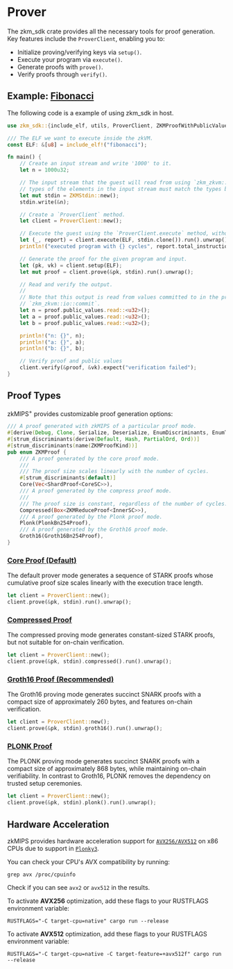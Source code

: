# Prover

The zkm_sdk crate provides all the necessary tools for proof generation. Key features include the `ProverClient`, enabling you to:
- Initialize proving/verifying keys via `setup()`. 
- Execute your program via `execute()`.
- Generate proofs with `prove()`.
- Verify proofs through `verify()`.

## Example: [Fibonacci](https://github.com/zkMIPS/zkm/blob/dev/init/examples/fibonacci/host/src/main.rs)

The following code is a example of using zkm_sdk in host.

```rust
use zkm_sdk::{include_elf, utils, ProverClient, ZKMProofWithPublicValues, ZKMStdin};

/// The ELF we want to execute inside the zkVM.
const ELF: &[u8] = include_elf!("fibonacci");

fn main() {
    // Create an input stream and write '1000' to it.
    let n = 1000u32;

    // The input stream that the guest will read from using `zkm_zkvm::io::read`. Note that the
    // types of the elements in the input stream must match the types being read in the program.
    let mut stdin = ZKMStdin::new();
    stdin.write(&n);

    // Create a `ProverClient` method.
    let client = ProverClient::new();

    // Execute the guest using the `ProverClient.execute` method, without generating a proof.
    let (_, report) = client.execute(ELF, stdin.clone()).run().unwrap();
    println!("executed program with {} cycles", report.total_instruction_count());

    // Generate the proof for the given program and input.
    let (pk, vk) = client.setup(ELF);
    let mut proof = client.prove(&pk, stdin).run().unwrap();

    // Read and verify the output.
    //
    // Note that this output is read from values committed to in the program using
    // `zkm_zkvm::io::commit`.
    let n = proof.public_values.read::<u32>();
    let a = proof.public_values.read::<u32>();
    let b = proof.public_values.read::<u32>();

    println!("n: {}", n);
    println!("a: {}", a);
    println!("b: {}", b);

    // Verify proof and public values
    client.verify(&proof, &vk).expect("verification failed");
}
```

## Proof Types

zkMIPS<sup>+</sup> provides customizable proof generation options:

```rust
/// A proof generated with zkMIPS of a particular proof mode.
#[derive(Debug, Clone, Serialize, Deserialize, EnumDiscriminants, EnumTryAs)]
#[strum_discriminants(derive(Default, Hash, PartialOrd, Ord))]
#[strum_discriminants(name(ZKMProofKind))]
pub enum ZKMProof {
    /// A proof generated by the core proof mode.
    ///
    /// The proof size scales linearly with the number of cycles.
    #[strum_discriminants(default)]
    Core(Vec<ShardProof<CoreSC>>),
    /// A proof generated by the compress proof mode.
    ///
    /// The proof size is constant, regardless of the number of cycles.
    Compressed(Box<ZKMReduceProof<InnerSC>>),
    /// A proof generated by the Plonk proof mode.
    Plonk(PlonkBn254Proof),
    /// A proof generated by the Groth16 proof mode.
    Groth16(Groth16Bn254Proof),
}
```

### [Core Proof (Default)](https://github.com/zkMIPS/zkm/blob/dev/init/examples/fibonacci/host/src/main.rs)

The default prover mode generates a sequence of STARK proofs whose cumulative proof size scales linearly with the execution trace length.

```rust
let client = ProverClient::new();
client.prove(&pk, stdin).run().unwrap();
```

### [Compressed Proof](https://github.com/zkMIPS/zkm/blob/dev/init/examples/fibonacci/host/bin/compressed.rs)

The compressed proving mode generates constant-sized STARK proofs, but not suitable for on-chain verification.

```rust
let client = ProverClient::new();
client.prove(&pk, stdin).compressed().run().unwrap();
```

### [Groth16 Proof (Recommended)](https://github.com/zkMIPS/zkm/blob/dev/init/examples/fibonacci/host/bin/groth16_bn254.rs)

The Groth16 proving mode ​generates succinct SNARK proofs with a compact size of approximately 260 bytes, ​and features on-chain verification.

```rust
let client = ProverClient::new();
client.prove(&pk, stdin).groth16().run().unwrap();
```

### [PLONK Proof](https://github.com/zkMIPS/zkm/blob/dev/init/examples/fibonacci/host/bin/plonk_bn254.rs)

The PLONK proving mode generates succinct SNARK proofs with a compact size of approximately 868 bytes, while maintaining on-chain verifiability. In contrast to Groth16, PLONK removes the dependency on trusted setup ceremonies.

```rust
let client = ProverClient::new();
client.prove(&pk, stdin).plonk().run().unwrap();
```

## Hardware Acceleration

zkMIPS provides hardware acceleration support for [`AVX256/AVX512`](https://en.wikipedia.org/wiki/Advanced_Vector_Extensions) on x86 CPUs due to support in [`Plonky3`](https://github.com/Plonky3/Plonky3).

You can check your CPU's AVX compatibility by running:

```shell
grep avx /proc/cpuinfo
```

Check if you can see `avx2` or `avx512` in the results.

To activate **AVX256** optimization, add these flags to your RUSTFLAGS environment variable:

```shell
RUSTFLAGS="-C target-cpu=native" cargo run --release
```

To activate **AVX512** optimization, add these flags to your RUSTFLAGS environment variable:

```shell
RUSTFLAGS="-C target-cpu=native -C target-feature=+avx512f" cargo run --release
```

